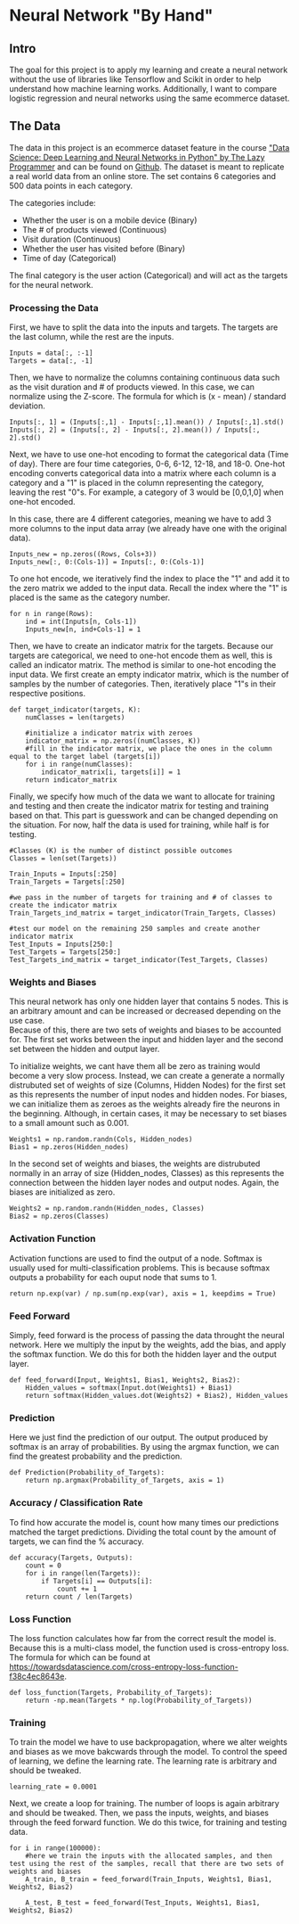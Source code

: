 # Neural Network "By Hand"
## Intro
The goal for this project is to apply my learning and create a neural network without the use of libraries like Tensorflow and Scikit in order to help understand how machine learning works. Additionally, I want to compare logistic regression and neural networks using the same ecommerce dataset.

## The Data
The data in this project is an ecommerce dataset feature in the course ["Data Science: Deep Learning and Neural Networks in Python" by The Lazy Programmer](https://www.udemy.com/course/data-science-deep-learning-in-python/) and can be found on [Github](https://github.com/lazyprogrammer/machine_learning_examples/blob/master/ann_logistic_extra/ecommerce_data.csv). The dataset is meant to replicate a real world data from an online store. The set contains 6 categories and 500 data points in each category. 

The categories include:
- Whether the user is on a mobile device (Binary)
- The # of products viewed (Continuous)
- Visit duration (Continuous)
- Whether the user has visited before (Binary)
- Time of day (Categorical)

The final category is the user action (Categorical) and will act as the targets for the neural network.

### Processing the Data

First, we have to split the data into the inputs and targets. The targets are the last column, while the rest are the inputs.  
```
Inputs = data[:, :-1]
Targets = data[:, -1]
```
Then, we have to normalize the columns containing continuous data such as the visit duration and # of products viewed. In this case, we can normalize using the Z-score. The formula for which is (x - mean) / standard deviation.  
```
Inputs[:, 1] = (Inputs[:,1] - Inputs[:,1].mean()) / Inputs[:,1].std()
Inputs[:, 2] = (Inputs[:, 2] - Inputs[:, 2].mean()) / Inputs[:, 2].std()
```
Next, we have to use one-hot encoding to format the categorical data (Time of day). There are four time categories, 0-6, 6-12, 12-18, and 18-0. One-hot encoding converts categorical data into a matrix where each column is a category and a "1" is placed in the column representing the category, leaving the rest "0"s. For example, a category of 3 would be [0,0,1,0] when one-hot encoded.  

In this case, there are 4 different categories, meaning we have to add 3 more columns to the input data array (we already have one with the original data).  
```
Inputs_new = np.zeros((Rows, Cols+3))
Inputs_new[:, 0:(Cols-1)] = Inputs[:, 0:(Cols-1)]
```
To one hot encode, we iteratively find the index to place the "1" and add it to the zero matrix we added to the input data. Recall the index where the "1" is placed is the same as the category number.  
```
for n in range(Rows):
    ind = int(Inputs[n, Cols-1])
    Inputs_new[n, ind+Cols-1] = 1
```  

Then, we have to create an indicator matrix for the targets. Because our targets are categorical, we need to one-hot encode them as well, this is called an indicator matrix. The method is similar to one-hot encoding the input data. We first create an empty indicator matrix, which is the number of samples by the number of categories. Then, iteratively place "1"s in their respective positions.  

```
def target_indicator(targets, K):
    numClasses = len(targets)

    #initialize a indicator matrix with zeroes
    indicator_matrix = np.zeros((numClasses, K))
    #fill in the indicator matrix, we place the ones in the column equal to the target label (targets[i])
    for i in range(numClasses):
        indicator_matrix[i, targets[i]] = 1
    return indicator_matrix
 ```
Finally, we specify how much of the data we want to allocate for training and testing and then create the indicator matrix for testing and training based on that.
This part is guesswork and can be changed depending on the situation. For now, half the data is used for training, while half is for testing.  

```
#Classes (K) is the number of distinct possible outcomes
Classes = len(set(Targets))

Train_Inputs = Inputs[:250]
Train_Targets = Targets[:250]

#we pass in the number of targets for training and # of classes to create the indicator matrix
Train_Targets_ind_matrix = target_indicator(Train_Targets, Classes)

#test our model on the remaining 250 samples and create another indicator matrix
Test_Inputs = Inputs[250:]
Test_Targets = Targets[250:]
Test_Targets_ind_matrix = target_indicator(Test_Targets, Classes)
```

### Weights and Biases
This neural network has only one hidden layer that contains 5 nodes. This is an arbitrary amount and can be increased or decreased depending on the use case.  
Because of this, there are two sets of weights and biases to be accounted for. The first set works between the input and hidden layer and the second set between the hidden and output layer.  

To initialize weights, we cant have them all be zero as training would become a very slow process. Instead, we can create a generate a normally distrubuted set of weights of size (Columns, Hidden Nodes) for the first set as this represents the number of input nodes and hidden nodes. For biases, we can initialize them as zeroes as the weights already fire the neurons in the beginning. Although, in certain cases, it may be necessary to set biases to a small amount such as 0.001.
```
Weights1 = np.random.randn(Cols, Hidden_nodes)
Bias1 = np.zeros(Hidden_nodes)
```
In the second set of weights and biases, the weights are distrubuted normally in an array of size (Hidden_nodes, Classes) as this represents the connection between the hidden layer nodes and output nodes. Again, the biases are initialized as zero.
```
Weights2 = np.random.randn(Hidden_nodes, Classes)
Bias2 = np.zeros(Classes)
```

### Activation Function
Activation functions are used to find the output of a node. Softmax is usually used for multi-classification problems. This is because softmax outputs a probability for each ouput node that sums to 1.
```
return np.exp(var) / np.sum(np.exp(var), axis = 1, keepdims = True)
```

### Feed Forward
Simply, feed forward is the process of passing the data throught the neural network. Here we multiply the input by the weights, add the bias, and apply the softmax function. We do this for both the hidden layer and the output layer.
```
def feed_forward(Input, Weights1, Bias1, Weights2, Bias2):
    Hidden_values = softmax(Input.dot(Weights1) + Bias1)
    return softmax(Hidden_values.dot(Weights2) + Bias2), Hidden_values
```

### Prediction
Here we just find the prediction of our output. The output produced by softmax is an array of probabilities. By using the argmax function, we can find the greatest probability and the prediction.
```
def Prediction(Probability_of_Targets):
    return np.argmax(Probability_of_Targets, axis = 1)
```

### Accuracy / Classification Rate
To find how accurate the model is, count how many times our predictions matched the target predictions. Dividing the total count by the amount of targets, we can find the % accuracy.
```
def accuracy(Targets, Outputs):
    count = 0
    for i in range(len(Targets)):
        if Targets[i] == Outputs[i]:
            count += 1
    return count / len(Targets)
```

### Loss Function
The loss function calculates how far from the correct result the model is. Because this is a multi-class model, the function used is cross-entropy loss. The formula for which can be found at https://towardsdatascience.com/cross-entropy-loss-function-f38c4ec8643e.
```
def loss_function(Targets, Probability_of_Targets):
    return -np.mean(Targets * np.log(Probability_of_Targets))
```

### Training
To train the model we have to use backpropagation, where we alter weights and biases as we move bakcwards through the model. To control the speed of learning, we define the learning rate. The learning rate is arbitrary and should be tweaked.
```
learning_rate = 0.0001
```
Next, we create a loop for training. The number of loops is again arbitrary and should be tweaked. Then, we pass the inputs, weights, and biases through the feed forward function. We do this twice, for training and testing data.
```
for i in range(100000):
    #here we train the inputs with the allocated samples, and then test using the rest of the samples, recall that there are two sets of weights and biases
    A_train, B_train = feed_forward(Train_Inputs, Weights1, Bias1, Weights2, Bias2)

    A_test, B_test = feed_forward(Test_Inputs, Weights1, Bias1, Weights2, Bias2)
```
